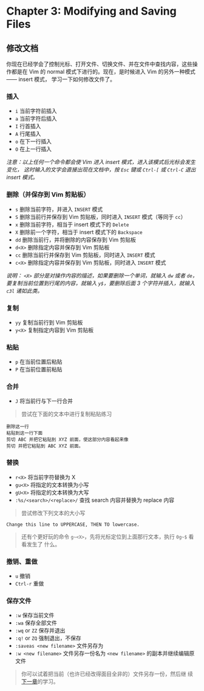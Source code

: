 # Chapter 3: Modifying and Saving Files

## 修改文档

你现在已经学会了控制光标、打开文件、切换文件、并在文件中查找内容，这些操作都是在
Vim 的 normal 模式下进行的。现在，是时候进入 Vim 的另外一种模式 —— insert 模式，
学习一下如何修改文件了。

### 插入

- `i` 当前字符前插入
- `a` 当前字符后插入
- `I` 行首插入
- `A` 行尾插入
- `o` 在下一行插入
- `O` 在上一行插入

_注意：以上任何一个命令都会使 Vim 进入 insert 模式，进入该模式后光标会发生变化，
这时输入的文字会直接出现在文档中，按 `Esc` 键或 `Ctrl-[` 或 `Ctrl-C` 退出 insert
模式。_

### 删除（并保存到 Vim 剪贴板）

- `s` 删除当前字符，并进入 `INSERT` 模式
- `S` 删除当前行并保存到 Vim 剪贴板，同时进入 `INSERT` 模式（等同于 `cc`）
- `x` 删除当前字符，相当于 insert 模式下的 `Delete`
- `X` 删除前一个字符，相当于 insert 模式下的 `Backspace`
- `dd` 删除当前行，并将删除的内容保存到 Vim 剪贴板
- `d<X>` 删除指定内容并保存到 Vim 剪贴板
- `cc` 删除当前行并保存到 Vim 剪贴板，同时进入 `INSERT` 模式
- `c<X>` 删除指定内容并保存到 Vim 剪贴板，同时进入 `INSERT` 模式

_说明： `<X>` 部分是对操作内容的描述，如果要删除一个单词，就输入 `dw` 或者
`de`，要复制当前位置到行尾的内容，就输入 `y$`，要删除后面 3 个字符并插入，就输入
`c3l` 诸如此类。_

### 复制

- `yy` 复制当前行到 Vim 剪贴板
- `y<X>` 复制指定内容到 Vim 剪贴板

### 粘贴

- `p` 在当前位置后粘贴
- `P` 在当前位置前粘贴

### 合并

- `J` 将当前行与下一行合并

> 尝试在下面的文本中进行复制粘贴练习

```
删除这一行
粘贴到这一行下面
剪切 ABC 并把它粘贴到 XYZ 前面，使这部分内容看起来像
剪切 并把它粘贴到 ABC XYZ 前面。
```

### 替换

- `r<X>` 将当前字符替换为 X
- `gu<X>` 将指定的文本转换为小写
- `gU<X>` 将指定的文本转换为大写
- `:%s/<search>/<replace>/` 查找 search 内容并替换为 replace 内容

> 尝试修改下列文本的大小写

```
Change this line to UPPERCASE, THEN TO lowercase.
```

> 还有个更好玩的命令 `g~<X>`，先将光标定位到上面那行文本，执行 `0g~$` 看看发生了
> 什么。

### 撤销、重做

- `u` 撤销
- `Ctrl-r` 重做

### 保存文件

- `:w` 保存当前文件
- `:wa` 保存全部文件
- `:wq` or `ZZ` 保存并退出
- `:q!` or `ZQ` 强制退出，不保存
- `:saveas <new filename>` 文件另存为
- `:w <new filename>` 文件另存一份名为 `<new filename>` 的副本并继续编辑原文件

> 你可以试着把当前（也许已经改得面目全非的）文件另存一份，然后继
> 续[下一章](chapter04.md)的学习。
